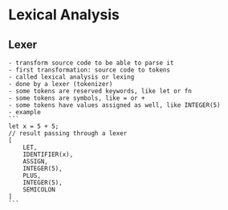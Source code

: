 # Lexical Analysis

## Lexer
    - transform source code to be able to parse it
    - first transformation: source code to tokens
    - called lexical analysis or lexing
    - done by a lexer (tokenizer)
    - some tokens are reserved keywords, like let or fn
    - some tokens are symbols, like = or +
    - some tokens have values assigned as well, like INTEGER(5)
    - example
    ```
    let x = 5 + 5;
    // result passing through a lexer
    [
        LET,
        IDENTIFIER(x),
        ASSIGN,
        INTEGER(5),
        PLUS,
        INTEGER(5),
        SEMICOLON
    ]
    ```
